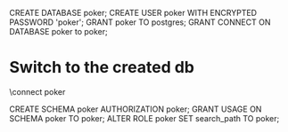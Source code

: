 CREATE DATABASE poker;
CREATE USER poker WITH ENCRYPTED PASSWORD 'poker';
GRANT poker TO postgres;
GRANT CONNECT ON DATABASE poker to poker;

# Switch to the created db 
\connect poker

CREATE SCHEMA poker AUTHORIZATION poker;
GRANT USAGE ON SCHEMA poker TO poker;
ALTER ROLE poker SET search_path TO poker;

